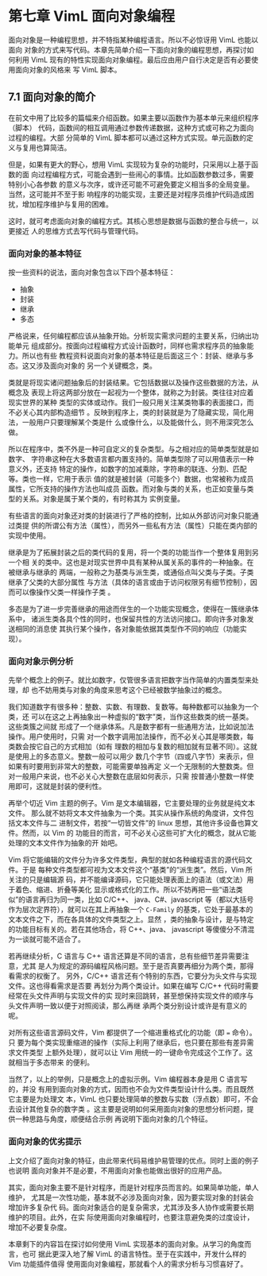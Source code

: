 # 第七章 VimL 面向对象编程

面向对象是一种编程思想，并不特指某种编程语言。所以不必惊讶用 VimL 也能以面向
对象的方式来写代码。本章先简单介绍一下面向对象的编程思想，再探讨如何利用 VimL
现有的特性实现面向对象编程。最后应由用户自行决定是否有必要使用面向对象的风格来
写 VimL 脚本。

## 7.1 面向对象的简介

在前文中用了比较多的篇幅来介绍函数。如果主要以函数作为基本单元来组织程序（脚本）
代码，函数间的相互调用通过参数传递数据，这种方式或可称之为面向过程的编程。大部
分简单的 VimL 脚本都可以通过这种方式实现。单元函数的定义与复用也算简洁。

但是，如果有更大的野心，想用 VimL 实现较为复杂的功能时，只采用以上基于函数的面
向过程编程方式，可能会遇到一些闹心的事情。比如函数参数过多，需要特别小心各参数
的意义与次序，或许还可能不可避免要定义相当多的全局变量。当然，这可能并不至于影
响程序的功能实现，主要还是对程序员维护代码造成困扰，增加程序维护与复用的困难。

这时，就可考虑面向对象的编程方式。其核心思想是数据与函数的整合与统一，以更接近
人的思维方式去写代码与管理代码。

### 面向对象的基本特征

按一些资料的说法，面向对象包含以下四个基本特征：

* 抽象
* 封装
* 继承
* 多态

严格说来，任何编程都应该从抽象开始。分析现实需求问题的主要关系，归纳出功能单元
组成部分。按面向过程编程方式设计函数时，同样也需求程序员的抽象能力。所以也有些
教程资料说面向对象的基本特征是后面这三个：封装、继承与多态。这又涉及面向对象的
另一个关键概念，类。

类就是将现实诸问题抽象后的封装结果。它包括数据以及操作这些数据的方法，从概念及
表现上将这两部分放在一起视为一个整体，就称之为封装。类往往对应着现实世界的某种
类型的实体或动作。我们一般只用关注某类物事的表面接口，而不必关心其内部构造细节
。反映到程序上，类的封装就是为了隐藏实现，简化用法，一般用户只要理解某个类是什
么或像什么，以及能做什么，则不用深究怎么做。

所以在程序中，类不外是一种可自定义的复杂类型。与之相对应的简单类型就是如数字、
字符串这种在大多数语言都内置支持的。简单类型除了可以用值表示一种意义外，还支持
特定的操作，如数字的加减乘除，字符串的联连、分割、匹配等。类也一样，它用于表示
值的就是被封装（可能多个）数据，也常被称为成员属性，它所支持的操作方法也叫成员
函数。而对象与类的关系，也正如变量与类型的关系。对象是属于某个类的，有时称其为
实例变量。

有些语言的面向对象还对类的封装进行了严格的控制，比如从外部访问对象只能通过类提
供的所谓公有方法（属性），而另外一些私有方法（属性）只能在类内部的实现中使用。

继承是为了拓展封装之后的类代码的复用，将一个类的功能当作一个整体复用到另一个相
关的类中。这也是对现实世界中具有某种从属关系的事件的一种抽象。在被继承与继承的
两端，一般称之为基类与派生类，或通俗点叫父类与子类。子类继承了父类的大部分属性
与方法（具体的语言或由于访问权限另有细节控制），因而可以像操作父类一样操作子类
。

多态是为了进一步完善继承的用途而伴生的一个功能实现概念，使得在一簇继承体系中，
诸派生类各具个性的同时，也保留共性的方法访问接口。即向许多对象发送相同的消息使
其执行某个操作，各对象能依据其类型作不同的响应（功能实现）。

### 面向对象示例分析

先举个概念上的例子。就比如数字，仅管很多语言把数字当作简单的内置类型来处理，却
也不妨用类与对象的角度来思考这个已经被数学抽象过的概念。

我们知道数字有很多种：整数、实数、有理数、复数等。每种数都可以抽象为一个类，还
可以在这之上再抽象出一种虚拟的“数字”类，当作这些数类的统一基类。这些类簇之间就
形成了一个继承体系。凡是数字都有一些通用方法，比如说加法操作。用户使用时，只需
对一个数字调用加法操作，而不必关心其是哪类数，每类数会按它自己的方式相加（如有
理数的相加与复数的相加就有显著不同）。这就是使用上的多态意义。整数一般可以用少
数几个字节（四或八字节）来表示，但如果有时要用到非常大的整数，可能需要单独再定
义一个无限制的大整数类。但对一般用户来说，也不必关心大整数在底层如何表示，只需
按普通小整数一样使用即可，这就是封装的便利性。

再举个切近 Vim 主题的例子。Vim 是文本编辑器，它主要处理的业务就是纯文本文件。
那么就不妨将文本文件抽象为一个类。其实从操作系统的角度讲，文件包括文本文件与二
进制文件，若按“一切皆文件”的 linux 思想，其他许多设备也算文件。然而，以 Vim 的
功能目的而言，可不必关心这些可扩大化的概念，就从它能处理的文本文件作为抽象的开
始吧。

Vim 将它能编辑的文件分为许多文件类型，典型的就如各种编程语言的源代码文件。于是
每种文件类型都可视为文本文件这个“基类”的“派生类”。然后，Vim 所关注的只是编辑源
码，并不能编译源码，它只能处理表面上的语法（或文法）用于着色、缩进、折叠等美化
显示或格式化的工作。所以不妨再把一些“语法类似”的语言再归为同一类，比如 C/C++、
java、C#、javascript 等（都以大括号作为层次定界符），就可以在其上再抽象一个
`C-Family` 的基类，它处于最基本的文本文件之下，而在各具体的文件类型之上。显然
，类的抽象与设计，是与特定的功能目标有关的。若在其他场合，将 C++、java、
javascript 等傻傻分不清混为一谈就可能不适合了。

若再继续分析，C 语言与 C++ 语言还算是不同的语言，总有些细节差异需要注意，尤其
是人为规定的源码编程风格问题。至于是否真要再细分为两个类，那得看需求的权衡了。
另外，C/C++ 语言还有个特别的东西，它要分为头文件与实现文件。这也得看需求是否要
再划分为两个类设计。如果在编写 C/C++ 代码时需要经常在头文件声明与实现文件的实
现时来回跳转，甚至想保持实现文件的顺序与头文件声明一致以便于对照阅读，那么再继
承两个类分别设计或许是有意义的呢。

对所有这些语言源码文件，Vim 都提供了一个缩进重格式化的功能（即 `=` 命令）。只
要为每个类实现重缩进的操作（实际上利用了继承后，也只要在那些有差异需求文件类型
上额外处理），就可以让 Vim 用统一的一键命令完成这个工作了。这就相当于多态带来
的便利。

当然了，以上的举例，只是概念上的虚拟示例。Vim 编程器本身是用 C 语言写的，并没
有用到面向对象的方式，因而也不会为文件类型设计什么类。而且既然它主要是为处理文
本，VimL 也只要处理简单的整数与实数（浮点数）即可，不会去设计其他复杂的数字类
。这主要是说明如何采用面向对象的思想分析问题，提供一种思路与角度，顺便结合示例
再说明下面向对象的几个特征。

### 面向对象的优劣提示

上文介绍了面向对象的特征，由此带来代码易维护易管理的优点。同时上面的例子也说明
面向对象并不是必要，不用面向对象也能做出很好的应用产品。

其实，面向对象主要不是针对程序，而是针对程序员而言的。如果简单功能，单人维护，
尤其是一次性功能，基本就不必涉及面向对象，因为要实现对象的封装会增加许多复杂代
码。面向对象适合的是复杂需求，尤其涉及多人协作或需要长期维护的项目。此外，在实
际使用面向对象编程时，也要注意避免类的过度设计，增加不必要复杂度。

本章剩下的内容旨在探讨如何使用 VimL 实现基本的面向对象。从学习的角度而言，也可
据此更深入地了解 VimL 的语言特性。至于在实践中，开发什么样的 Vim 功能插件值得
使用面向对象编程，那就看个人的需求分析与习惯喜好了。
